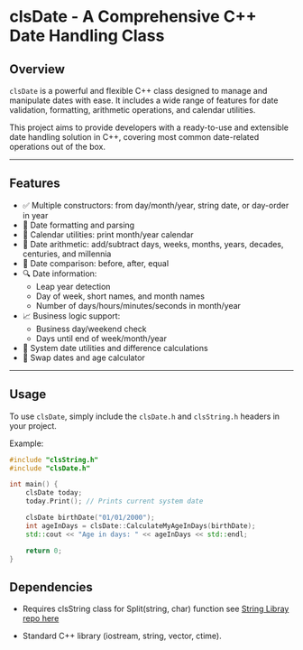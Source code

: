 # clsDate - A Comprehensive C++ Date Handling Class

## Overview

`clsDate` is a powerful and flexible C++ class designed to manage and manipulate dates with ease. It includes a wide range of features for date validation, formatting, arithmetic operations, and calendar utilities.

This project aims to provide developers with a ready-to-use and extensible date handling solution in C++, covering most common date-related operations out of the box.

---

## Features

- ✅ Multiple constructors: from day/month/year, string date, or day-order in year  
- 📅 Date formatting and parsing  
- 📆 Calendar utilities: print month/year calendar  
- 🧮 Date arithmetic: add/subtract days, weeks, months, years, decades, centuries, and millennia  
- 🧪 Date comparison: before, after, equal  
- 🔍 Date information:
  - Leap year detection  
  - Day of week, short names, and month names  
  - Number of days/hours/minutes/seconds in month/year  
- 📈 Business logic support:
  - Business day/weekend check  
  - Days until end of week/month/year  
- 🔄 System date utilities and difference calculations  
- 🔁 Swap dates and age calculator

---

## Usage

To use `clsDate`, simply include the `clsDate.h` and `clsString.h` headers in your project.

Example:
```cpp
#include "clsString.h"
#include "clsDate.h"

int main() {
    clsDate today;
    today.Print(); // Prints current system date

    clsDate birthDate("01/01/2000");
    int ageInDays = clsDate::CalculateMyAgeInDays(birthDate);
    std::cout << "Age in days: " << ageInDays << std::endl;

    return 0;
}
```

## Dependencies
- Requires clsString class for Split(string, char) function see [String Libray repo here](https://github.com/Ali-Al-Razaj/String-Library.git)

- Standard C++ library (iostream, string, vector, ctime).